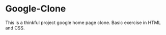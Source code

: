 Google-Clone
============

This is a thinkful project google home page clone.  Basic exercise in HTML and CSS.
